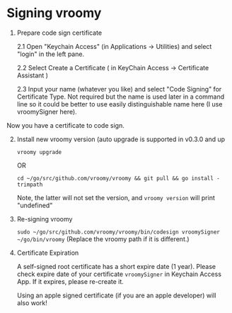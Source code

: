 # Signing vroomy

1. Prepare code sign certificate
   
   2.1 Open "Keychain Access" (in Applications -> Utilities) and select "login" in the left pane.
   
   2.2 Select Create a Certificate ( in KeyChain Access -> Certificate Assistant )
       
   2.3 Input your name (whatever you like) and select "Code Signing" for Certificate Type.
       Not required but the name is used later in a command line so it could be better to use easily distinguishable name here (I use vroomySigner here).
       
  Now you have a certificate to code sign.


2. Install new vroomy version (auto upgrade is supported in v0.3.0 and up

   `vroomy upgrade`

   OR

   `cd ~/go/src/github.com/vroomy/vroomy && git pull && go install -trimpath`

   Note, the latter will not set the version, and `vroomy version` will print "undefined"


3. Re-signing vroomy

   `sudo ~/go/src/github.com/vroomy/vroomy/bin/codesign vroomySigner ~/go/bin/vroomy`    (Replace the vroomy path if it is different.)


4. Certificate Expiration

   A self-signed root certificate has a short expire date (1 year).
   Please check expire date of your certificate `vroomySigner` in Keychain Access App.
   If it expires, please re-create it.

   Using an apple signed certificate (if you are an apple developer) will also work!

